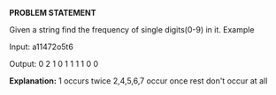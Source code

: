 **PROBLEM STATEMENT**

Given a string find the frequency of single digits(0-9) in it.
Example

Input:
a11472o5t6

Output:
0 2 1 0 1 1 1 1 0 0

**Explanation:**
1 occurs twice
2,4,5,6,7 occur once
rest don't occur at all

